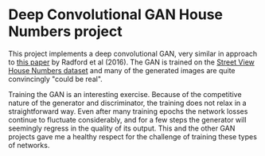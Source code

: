 # Deep Convolutional GAN House Numbers project

This project implements a deep convolutional GAN, very similar in approach to [this paper](https://arxiv.org/pdf/1511.06434.pdf) by Radford et al (2016). The GAN is trained on the [Street View House Numbers dataset](http://ufldl.stanford.edu/housenumbers/) and many of the generated images are quite convincingly "could be real".

Training the GAN is an interesting exercise. Because of the competitive nature of the generator and discriminator, the training does not relax in a straightforward way. Even after many training epochs the network losses continue to fluctuate considerably, and for a few steps the generator will seemingly regress in the quality of its output. This and the other GAN projects gave me a healthy respect for the challenge of training these types of networks.
